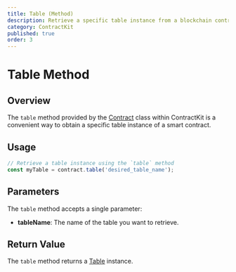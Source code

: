 ```yaml
---
title: Table (Method)
description: Retrieve a specific table instance from a blockchain contract.
category: ContractKit
published: true
order: 3
---
```


# Table Method

## Overview

The `table` method provided by the [Contract](/docs/contract-kit/contract) class within ContractKit is a convenient way to obtain a specific table instance of a smart contract.

## Usage

```typescript
// Retrieve a table instance using the `table` method
const myTable = contract.table('desired_table_name');
```

## Parameters

The `table` method accepts a single parameter:

- **tableName**: The name of the table you want to retrieve.

## Return Value

The `table` method returns a [Table](/docs/contract-kit/table) instance.